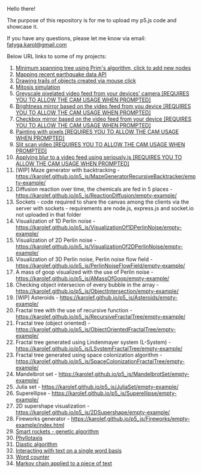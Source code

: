 Hello there!

The purpose of this repository is for me to upload my p5.js code and showcase it.

If you have any questions, please let me know via email: fatyga.karol@gmail.com

Below URL links to some of my projects:
1. [Minimum spanning tree using Prim's algorithm, click to add new nodes](https://karolef.github.io/p5_js/MinimumSpanningTree/index.html)
2. [Mapping recent earthquake data API](https://karolef.github.io/p5_js/MappingEarthquakeAPI/empty-example/)
3. [Drawing trails of objects created via mouse click](https://karolef.github.io/p5_js/DrawingObjectTrails/empty-example/index.html)
4. [Mitosis simulation](https://karolef.github.io/p5_js/MitosisSimulation/empty-example/index.html)
5. [Greyscale pixelated video feed from your devices' camera [REQUIRES YOU TO ALLOW THE CAM USAGE WHEN PROMPTED]](https://karolef.github.io/p5_js/GreyscalePixelatedVideoFeed/empty-example/index.html)
6. [Brightness mirror based on the video feed from you device [REQUIRES YOU TO ALLOW THE CAM USAGE WHEN PROMPTED]](https://karolef.github.io/p5_js/BrightnessMirror/empty-example/index.html)
7. [Checkbox mirror based on the video feed from your device [REQUIRES YOU TO ALLOW THE CAM USAGE WHEN PROMPTED]](https://karolef.github.io/p5_js/CheckboxMirror/empty-example/index.html)
8. [Painting with pixels [REQUIRES YOU TO ALLOW THE CAM USAGE WHEN PROMPTED]](https://karolef.github.io/p5_js/PaintingWithPixels/empty-example/index.html)
9. [Slit scan video [REQUIRES YOU TO ALLOW THE CAM USAGE WHEN PROMPTED]](https://karolef.github.io/p5_js/SlitScanVideo/empty-example/index.html)
10. [Applying blur to a video feed using seriously.js [REQUIRES YOU TO ALLOW THE CAM USAGE WHEN PROMPTED]](https://karolef.github.io/p5_js/BlurWithSeriouslyJs/empty-example/index.html)
11. [WIP] Maze generator with backtracking - https://karolef.github.io/p5_js/MazeGeneratorRecursiveBacktracker/empty-example/
12. Diffusion reaction over time, the chemicals are fed in 5 places - https://karolef.github.io/p5_js/ReactionDiffusion/empty-example/
13. Sockets - code required to share the canvas among the clients via the server with sockets - requirements are node.js, express.js and socket.io not uploaded in that folder
14. Visualization of 1D Perlin noise - https://karolef.github.io/p5_js/VisualizationOf1DPerlinNoise/empty-example/
15. Visualization of 2D Perlin noise - https://karolef.github.io/p5_js/VisualizationOf2DPerlinNoise/empty-example/
16. Visualization of 3D Perlin noise, Perlin noise flow field - https://karolef.github.io/p5_js/PerlinNoiseFlowField/empty-example/
17. A mass of goop visualized with the use of Perlin noise - https://karolef.github.io/p5_js/AMassOfGoop/empty-example/
18. Checking object intersecion of every bubble in the array - https://karolef.github.io/p5_js/ObjectIntersection/empty-example/
19. [WIP] Asteroids - https://karolef.github.io/p5_js/Asteroids/empty-example/
20. Fractal tree with the use of recursive function - https://karolef.github.io/p5_js/RecursiveFractalTree/empty-example/
21. Fractal tree (object oriented) - https://karolef.github.io/p5_js/ObjectOrientedFractalTree/empty-example/
22. Fractal tree generated using Lindenmayer system (L-System) - https://karolef.github.io/p5_js/LSystemFractalTree/empty-example/
23. Fractal tree generated using space colonization algorithm - https://karolef.github.io/p5_js/SpaceColonizationFractalTree/empty-example/
24. Mandelbrot set - https://karolef.github.io/p5_js/MandelbrotSet/empty-example/
25. Julia set - https://karolef.github.io/p5_js/JuliaSet/empty-example/
26. Superellipse - https://karolef.github.io/p5_js/Superellipse/empty-example/
26. 2D supershape visualization - https://karolef.github.io/p5_js/2DSupershape/empty-example/
27. Fireworks generator - https://karolef.github.io/p5_js/Fireworks/empty-example/index.html
28. [Smart rockets - genetic algorithm](https://karolef.github.io/p5_js/SmartRockets/empty-example/index.html)
29. [Phyllotaxis](https://karolef.github.io/p5_js/Phyllotaxis/empty-example/)
30. [Diastic algorithm](https://karolef.github.io/p5_js/DiasticAlgorithm/empty-example/index.html)
31. [Interacting with text on a single word basis](https://karolef.github.io/p5_js/InteractionWithText/empty-example/index.html)
32. [Word counter](https://karolef.github.io/p5_js/WordCounter/empty-example/)
33. [Markov chain applied to a piece of text](https://karolef.github.io/p5_js/MarkovChain/empty-example/)
